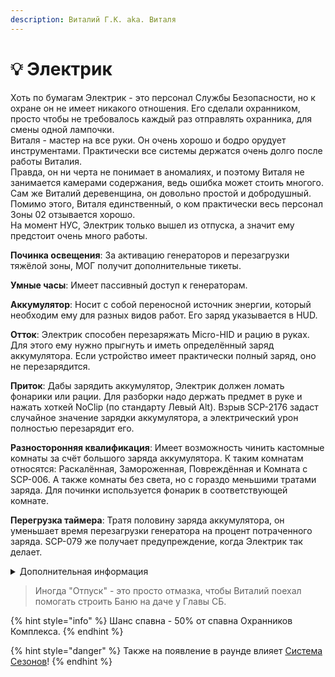 ```yaml
---
description: Виталий Г.К. aka. Виталя
---
```


# 💡 Электрик

Хоть по бумагам Электрик - это персонал Службы Безопасности, но к охране он не имеет никакого отношения. Его сделали охранником, просто чтобы не требовалось каждый раз отправлять охранника, для смены одной лампочки.\
Виталя - мастер на все руки. Он очень хорошо и бодро орудует инструментами. Практически все системы держатся очень долго после работы Виталия.\
Правда, он ни черта не понимает в аномалиях, и поэтому Виталя не занимается камерами содержания, ведь ошибка может стоить многого. Сам же Виталий деревенщина, он довольно простой и добродушный. Помимо этого, Виталя единственный, о ком практически весь персонал Зоны 02 отзывается хорошо.\
На момент НУС, Электрик только вышел из отпуска, а значит ему предстоит очень много работы.

**Починка освещения**: За активацию генераторов и перезагрузки тяжёлой зоны, МОГ получит дополнительные тикеты.

**Умные часы**: Имеет пассивный доступ к генераторам.

**Аккумулятор**: Носит с собой переносной источник энергии, который необходим ему для разных видов работ. Его заряд указывается в HUD.

**Отток**: Электрик способен перезаряжать Micro-HID и рацию в руках. Для этого ему нужно прыгнуть и иметь определённый заряд аккумулятора. Если устройство имеет практически полный заряд, оно не перезарядится.

**Приток**: Дабы зарядить аккумулятор, Электрик должен ломать фонарики или рации. Для разборки надо держать предмет в руке и нажать хоткей NoClip (по стандарту Левый Alt). Взрыв SCP-2176 задаст случайное значение зарядки аккумулятора, а электрический урон полностью перезарядит его.

**Разносторонняя квалификация**: Имеет возможность чинить кастомные комнаты за счёт большого заряда аккумулятора. К таким комнатам относятся: Раскалённая, Замороженная, Повреждённая и Комната с SCP-006. А также комнаты без света, но с гораздо меньшими тратами заряда. Для починки используется фонарик в соответствующей комнате.

**Перегрузка таймера**: Тратя половину заряда аккумулятора, он уменьшает время перезагрузки генератора на процент потраченного заряда. SCP-079 же получает предупреждение, когда Электрик так делает.

<details>

<summary>Дополнительная информация</summary>

* **Класс**: Охранник Комплекса
* **Оружие**: Отсутствует
* **Уровень доступа**: Карта Охранника и Генераторы
* **Броня**: Лёгкая броня
* **Особое снаряжение**: Отсутствует

</details>

> Иногда "Отпуск" - это просто отмазка, чтобы Виталий поехал помогать строить Баню на даче у Главы СБ.

{% hint style="info" %}
Шанс спавна - 50% от спавна Охранников Комплекса.
{% endhint %}

{% hint style="danger" %}
Также на появление в раунде влияет [Система Сезонов](../../server-systems/seasons-system/)!
{% endhint %}

